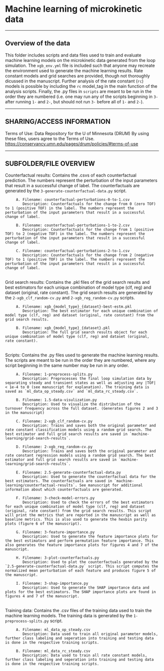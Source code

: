 # Machine learning of microkinetic data

--------------------

Overview of the data
--------------------

This folder includes scripts and data files used to train and evaluate machine learning models on the microkinetic data generated from the loop simulation. The `xgb_env.yml` file is included such that anyone may recreate the environment used to generate the machine learning results. Rate constant models and grid searches are provided, though not thoroughly dicussed in the manuscript. Further analysis of the rate constant (`rc`) models is possible by including the `rc` model_tag in the main function of the analysis scripts. Finally, the .py files in `scripts` are meant to be run in the order they are numbered (i.e. one may run any of the scripts beginning in `3-` after running `1-` and `2-`, but should not run `3-` before all of `1-` and `2-`).

--------------------------

SHARING/ACCESS INFORMATION
--------------------------

Terms of Use: Data Repository for the U of Minnesota (DRUM) By using these files, users agree to the Terms of Use. <https://conservancy.umn.edu/pages/drum/policies/#terms-of-use>

---------------------

SUBFOLDER/FILE OVERVIEW
---------------------

   Counterfactual results: Contains the .csvs of each counterfactual prediction. The numbers represent the perturbation of the input parameters that result in a successful change of label. The counterfactuals are generated by the `3-generate-counterfactual-data.py` script.

         A. Filename: counterfactual-perturbations-0-to-1.csv
            Description: Counterfactuals for the change from 0 (zero TOF) to 1 (positive TOF) in the label. The numbers represent the perturbation of the input parameters that result in a successful change of label.
         
         B. Filename: counterfactual-perturbations-1-to-2.csv
            Description: Counterfactuals for the change from 1 (positive TOF) to 2 (negative TOF) in the label. The numbers represent the perturbation of the input parameters that result in a successful change of label.

         C. Filename: counterfactual-perturbations-2-to-1.csv
            Description: Counterfactuals for the change from 2 (negative TOF) to 1 (positive TOF) in the label. The numbers represent the perturbation of the input parameters that result in a successful change of label.

   \
   Grid search results: Contains the .pkl files of the grid search results and best estimators for each unique combination of model type (clf, reg) and dataset (original, rate constant). The grid search results are generated by the `2-xgb_clf_random-cv.py` and `2-xgb_reg_random-cv.py` scripts.

         A. Filename: xgb_{model_type}_{dataset}-best-estm.pkl
            Description: The best estimator for each unique combination of model type (clf, reg) and dataset (original, rate constant) from the grid search results.

         B. Filename: xgb_{model_type}_{dataset}.pkl
            Description: The full grid search results object for each unique combination of model type (clf, reg) and dataset (original, rate constant).

   \
   Scripts: Contains the .py files used to generate the machine learning results. The scripts are meant to be run in the order they are numbered, where any script beginning in the same number may be run in any order.

         A. Filename: 1-preprocess-splits.py
            Description: Preprocesses the final loop simulation data by separating steady and transient states as well as adjusting any |TOF| < 1e-4 to 0 (see manuscript for explanation). The training data is saved as `ml_data_op_steady.csv` and `ml_data_rc_steady.csv`.

         B. Filename: 1.5-data-visulization.py
            Description: Used to visualize the distribution of the turnover frequency across the full dataset. (Generates figures 2 and 3 in the manuscript)

         C. Filename: 2-xgb_clf_random-cv.py
            Description: Trains and saves both the original parameter and rate constant classification models using a random grid search. The best estimator and full grid search results are saved in `machine-learning/grid-search-results`.

         D. Filename: 2-xgb_reg_random-cv.py
            Description: Trains and saves both the original parameter and rate constant regression models using a random grid search. The best estimator and full grid search results are saved in `machine-learning/grid-search-results`.

         E. Filename: 2.5-generate-counterfactual-data.py
            Description: Used to generate the counterfactual data for the best estimators. The counterfactuals are saved in `machine-learning/counterfactual-results`. See manuscript for additional information about which counterfactuals are generated.

         F. Filename: 3-check-model-errors.py
            Description: Used to check the errors of the best estimators for each unique combination of model type (clf, reg) and dataset (original, rate constant) from the grid search results. This script will print the metrics that are reported in the manuscript as well as baseline metrics. This is also used to generate the hexbin parity plots (figure 6 of the manuscript).
         
         G. Filename: 3-feature-importance.py
            Description: Used to generate the feature importance plots for the best estimators and perform permutation feature importance. This also generates the feature importance plots for figures 4 and 7 of the manuscript.
         
         H. Filename: 3-plot-counterfactuals.py
            Description: Used to plot the counterfactuals generated by the `2.5-generate-counterfactual-data.py` script. This script computes the normalized mean perturbation of each feature and produces figure 5 of the manuscript.

         I. Filename: 3-shap-importance.py
            Description: Used to generate the SHAP importance data and plots for the best estimators. The SHAP importance plots are found in figures 4 and 7 of the manuscript.

   \
   Training data: Contains the .csv files of the training data used to train the machine learning models. The training data is generated by the `1-preprocess-splits.py` script.

         A. Filename: ml_data_op_steady.csv
            Description: Data used to train all original parameter models, further class labeling and seperation into training and testing data is done in the respective training scripts.
         
         B. Filename: ml_data_rc_steady.csv
            Description: Data used to train all rate constant models, further class labeling and seperation into training and testing data is done in the respective training scripts.
